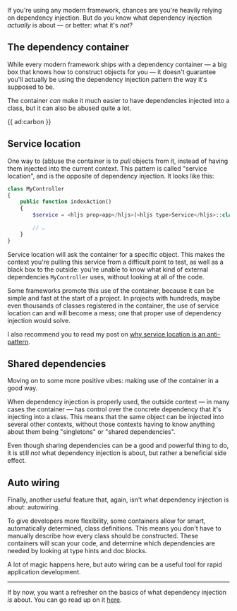 If you're using any modern framework, chances are you're heavily relying on dependency injection. But do you know what dependency injection _actually_ is about — or better: what it's _not_? 

## The dependency container

While every modern framework ships with a dependency container — a big box that knows how to construct objects for you — it doesn't guarantee you'll actually be using the dependency injection pattern the way it's supposed to be.

The container _can_ make it much easier to have dependencies injected into a class, but it can also be abused quite a lot.

{{ ad:carbon }}

## Service location

One way to (ab)use the container is to _pull_ objects from it, instead of having them injected into the current context. This pattern is called "service location", and is the opposite of dependency injection. It looks like this:

```php
class MyController
{
    public function indexAction()
    {
        $service = <hljs prop>app</hljs>(<hljs type>Service</hljs>::class);

        // …        
    }
}
``` 

Service location will ask the container for a specific object. This makes the context you're pulling this service from a difficult point to test, as well as a black box to the outside: you're unable to know what kind of external dependencies `MyController` uses, without looking at all of the code.

Some frameworks promote this use of the container, because it can be simple and fast at the start of a project. In projects with hundreds, maybe even thousands of classes registered in the container, the use of service location can and will become a mess; one that proper use of dependency injection would solve.

I also recommend you to read my post on [why service location is an anti-pattern](/blog/service-locator-anti-pattern).

## Shared dependencies

Moving on to some more positive vibes: making use of the container in a good way.

When dependency injection is properly used, the outside context — in many cases the container — has control over the concrete dependency that it's injecting into a class. This means that the same object can be injected into several other contexts, without those contexts having to know anything about them being "singletons" or "shared dependencies".

Even though sharing dependencies can be a good and powerful thing to do, it is still _not_ what dependency injection is about, but rather a beneficial side effect.

## Auto wiring

Finally, another useful feature that, again, isn't what dependency injection is about: autowiring.

To give developers more flexibility, some containers allow 
for smart, automatically determined, class definitions. 
This means you don't have to manually describe how every class should be constructed.
These containers will scan your code, and determine which dependencies are needed
by looking at type hints and doc blocks.

A lot of magic happens here, but auto wiring can be a useful tool for rapid application development.

---

If by now, you want a refresher on the basics of what dependency injection _is_ about. You can go read up on it [here](/blog/dependency-injection-for-beginners).

